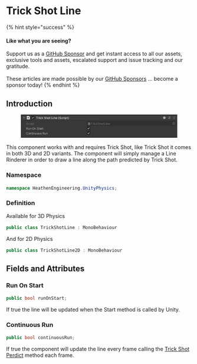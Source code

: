 # Trick Shot Line

{% hint style="success" %}
#### Like what you are seeing?

Support us as a [GitHub Sponsor](../../../become-a-sponsor/) and get instant access to all our assets, exclusive tools and assets, escalated support and issue tracking and our gratitude.\
\
These articles are made possible by our [GitHub Sponsors](../../../become-a-sponsor/) ... become a sponsor today!
{% endhint %}

## Introduction

<figure><img src="../../../.gitbook/assets/image (1) (1) (1) (1) (1) (1) (1) (1) (1).png" alt=""><figcaption></figcaption></figure>

This component works with and requires Trick Shot, like Trick Shot it comes in both 3D and 2D variants. The component will simply manage a Line Rinderer in order to draw a line along the path predicted by Trick Shot.

### Namespace

```csharp
namespace HeathenEngineering.UnityPhysics;
```

### Definition

Available for 3D Physics

```csharp
public class TrickShotLine : MonoBehaviour
```

And for 2D Physics

```csharp
public class TrickShotLine2D : MonoBehaviour
```

## Fields and Attributes

### Run On Start

```csharp
public bool runOnStart;
```

If true the line will be updated when the Start method is called by Unity.

### Continuous Run

```csharp
public bool continuousRun;
```

If true the component will update the line every frame calling the [Trick Shot Perdict](trick-shot.md#predict) method each frame.

